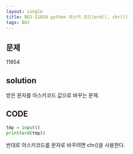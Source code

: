 ```yaml
---
layout: single
title: BOJ-11654-python 아스키 코드(ord(), chr())
tags: BOJ
---
```


## 문제  
11654

## solution  
받은 문자를 아스키코드 값으로 바꾸는 문제.

## CODE  

```python
tmp = input()
print(ord(tmp))
```
반대로 아스키코드를 문자로 바꾸려면 chr()을 사용한다.
    